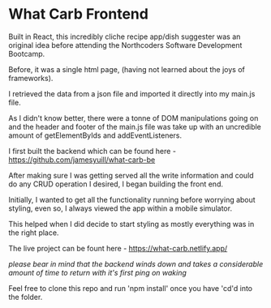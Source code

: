 # What Carb Frontend

Built in React, this incredibly cliche recipe app/dish suggester was an original idea before attending the Northcoders Software Development Bootcamp.

Before, it was a single html page, (having not learned about the joys of frameworks).

I retrieved the data from a json file and imported it directly into my main.js file.

As I didn't know better, there were a tonne of DOM manipulations going on and the header and footer of the main.js file was take up with an uncredible amount of getElementByIds and addEventListeners.

I first built the backend which can be found here - https://github.com/jamesyuill/what-carb-be

After making sure I was getting served all the write information and could do any CRUD operation I desired, I began building the front end.

Initially, I wanted to get all the functionality running before worrying about styling, even so, I always viewed the app within a mobile simulator.

This helped when I did decide to start styling as mostly everything was in the right place.

The live project can be fount here - https://what-carb.netlify.app/

*please bear in mind that the backend winds down and takes a considerable amount of time to return with it's first ping on waking*

Feel free to clone this repo and run 'npm install' once you have 'cd'd into the folder.
